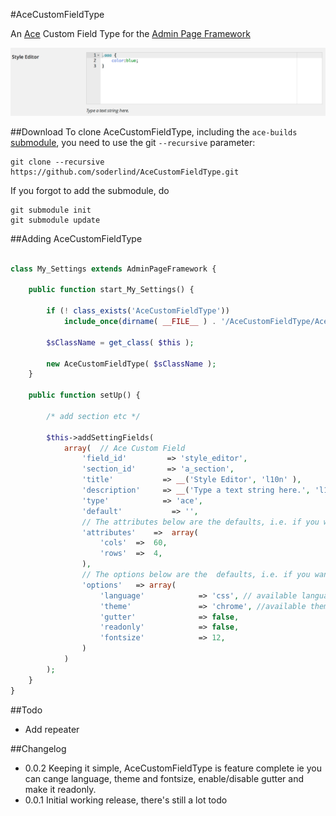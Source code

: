 #AceCustomFieldType

An [Ace](http://ace.c9.io/) Custom Field Type for the [Admin Page Framework](https://github.com/michaeluno/admin-page-framework)

![AceCustomFieldType](AceCustomFieldType.png)

##Download
To clone AceCustomFieldType, including the `ace-builds` [submodule](https://github.com/ajaxorg/ace-builds), you need to use the git `--recursive` parameter: 

	git clone --recursive https://github.com/soderlind/AceCustomFieldType.git

If you forgot to add the submodule, do


	git submodule init
	git submodule update



##Adding AceCustomFieldType

```php

class My_Settings extends AdminPageFramework {

    public function start_My_Settings() {

        if (! class_exists('AceCustomFieldType'))
            include_once(dirname( __FILE__ ) . '/AceCustomFieldType/AceCustomFieldType.php');

        $sClassName = get_class( $this );

        new AceCustomFieldType( $sClassName );
    }

    public function setUp() {

		/* add section etc */

        $this->addSettingFields(
            array(  // Ace Custom Field
                'field_id'         => 'style_editor',
                'section_id'       => 'a_section',
                'title'           => __('Style Editor', 'l10n' ),
                'description'     => __('Type a text string here.', 'l10n' ),
                'type'            => 'ace',
                'default'           => '',
                // The attributes below are the defaults, i.e. if you want theses you don't have to set them
                'attributes'    =>  array(
                    'cols'  =>  60,
                    'rows'  =>  4,
                ),
                // The options below are the  defaults, i.e. if you want theses you don't have to set them
                'options'   => array(
					'language'            => 'css', // available languages https://github.com/ajaxorg/ace/tree/master/lib/ace/mode
					'theme'               => 'chrome', //available themes https://github.com/ajaxorg/ace/tree/master/lib/ace/theme
					'gutter'              => false,
					'readonly'            => false,
					'fontsize'            => 12,
        		)
            )
        );
    }
}
```

##Todo
* Add repeater

##Changelog
* 0.0.2 Keeping it simple, AceCustomFieldType is feature complete ie you can cange language, theme and fontsize, enable/disable gutter and make it readonly.
* 0.0.1 Initial working release, there's still a lot todo

